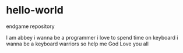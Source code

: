 # hello-world
endgame repository

I am abbey i wanna be a programmer i love to spend time on keyboard 
i wanna be a keyboard warriors 
so help me God
Love you all
